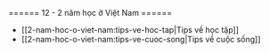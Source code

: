 ====== 12 - 2 năm học ở Việt Nam ======

- [[2-nam-hoc-o-viet-nam:tips-ve-hoc-tap|Tips về học tập]]
- [[2-nam-hoc-o-viet-nam:tips-ve-cuoc-song|Tips về cuộc sống]]
